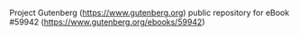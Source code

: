 Project Gutenberg (https://www.gutenberg.org) public repository for
eBook #59942 (https://www.gutenberg.org/ebooks/59942)
